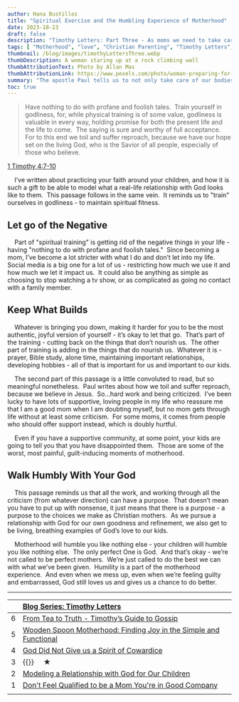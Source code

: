 ```yaml
---
author: Hana Bustillos
title: "Spiritual Exercise and the Humbling Experience of Motherhood"
date: 2023-10-23
draft: false
description: "Timothy Letters: Part Three - As moms we need to take care of both our physical AND spiritual fitness."
tags: [ "Motherhood", "love", "Christian Parenting", "Timothy Letters", "spiritual fitness", "example for my kids" ]
thumbnail: /blog/images/timothyLettersThree.webp
thumbDescription: A woman staring up at a rock climbing wall
thumbAttributionText: Photo by Allan Mas
thumbAttributionLink: https://www.pexels.com/photo/woman-preparing-for-climbing-high-on-wall-5383501/
summary: "The apostle Paul tells us to not only take care of our bodies, but also work on our spiritual fitness. He advises us to avoid negative influences and pursue godliness, which is valuable for both this life and the next. He also warns us that our journey will not be smooth sailing, and we have to face it with faith and hope in God, who is our Savior."
toc: true
---
```



> Have nothing to do with profane and foolish tales.  Train yourself in godliness, for, while physical training is of some value, godliness is valuable in every way, holding promise for both the present life and the life to come.  The saying is sure and worthy of full acceptance.  For to this end we toil and suffer reproach, because we have our hope set on the living God, who is the Savior of all people, especially of those who believe.

[1 Timothy 4:7-10][verse]

&nbsp; &nbsp; I’ve written about practicing your faith around your children, and how it is such a gift to be able to model what a real-life relationship with God looks like to them.  This passage follows in the same vein.  It reminds us to "train" ourselves in godliness - to maintain spiritual fitness.

## Let go of the Negative

&nbsp; &nbsp; Part of "spiritual training" is getting rid of the negative things in your life - having "nothing to do with profane and foolish tales."  Since becoming a mom, I’ve become a lot stricter with what I do and don’t let into my life.  Social media is a big one for a lot of us - restricting how much we use it and how much we let it impact us.  It could also be anything as simple as choosing to stop watching a tv show, or as complicated as going no contact with a family member.

## Keep What Builds

&nbsp; &nbsp; Whatever is bringing you down, making it harder for you to be the most authentic, joyful version of yourself - it’s okay to let that go.  That’s part of the training - cutting back on the things that don’t nourish us.  The other part of training is adding in the things that do nourish us.  Whatever it is - prayer, Bible study, alone time, maintaining important relationships, developing hobbies - all of that is important for us and important to our kids.

&nbsp; &nbsp; The second part of this passage is a little convoluted to read, but so meaningful nonetheless.  Paul writes about how we toil and suffer reproach, because we believe in Jesus.  So…hard work and being criticized.  I’ve been lucky to have lots of supportive, loving people in my life who reassure me that I am a good mom when I am doubting myself, but no mom gets through life without at least some criticism.  For some moms, it comes from people who should offer support instead, which is doubly hurtful.

&nbsp; &nbsp; Even if you have a supportive community, at some point, your kids are going to tell you that you have disappointed them.  Those are some of the worst, most painful, guilt-inducing moments of motherhood.

## Walk Humbly With Your God

&nbsp; &nbsp; This passage reminds us that all the work, and working through all the criticism (from whatever direction) can have a purpose.  That doesn’t mean you have to put up with nonsense, it just means that there is a purpose - a purpose to the choices we make as Christian mothers.  As we pursue a relationship with God for our own goodness and refinement, we also get to be living, breathing examples of God’s love to our kids.

&nbsp; &nbsp; Motherhood will humble you like nothing else - your children will humble you like nothing else.  The only perfect One is God.  And that’s okay - we’re not called to be perfect mothers.  We’re just called to do the best we can with what we’ve been given.  Humility is a part of the motherhood experience.  And even when we mess up, even when we’re feeling guilty and embarrassed, God still loves us and gives us a chance to do better.

---

|    | [Blog Series: Timothy Letters][series]          |
|:-- |:------------------------------------------------------------------ |
| 6  | [From Tea to Truth - Timothy’s Guide to Gossip][timL6] |
| 5  | [Wooden Spoon Motherhood: Finding Joy in the Simple and Functional][timL5] |
| 4  | [God Did Not Give us a Spirit of Cowardice][timL4]         |
| 3  |  {{<param title>}}  &nbsp; &nbsp; ★                               |
| 2  | [Modeling a Relationship with God for Our Children][timL2]         |
| 1  | [Don\'t Feel Qualified to be a Mom You\'re in Good Company][timL1] |
|    |                                                                    |

[verse]: https://www.biblegateway.com/passage/?search=1%20Timothy%204%3A7-10&version=NRSVA
[series]: /tags/timothy-letters/
[TIML6]: /blog/timothy-letters-six/
[TIML5]: /blog/timothy-letters-five/
[TIML4]: /blog/timothy-letters-four/
[TIML2]: /blog/timothy-letters-two/
[TIML1]: /blog/timothy-letters-one/

